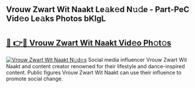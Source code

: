 ## Vrouw Zwart Wit Naakt Le𝚊k𝚎d N𝚞𝚍e - Part-PeC Vid𝚎o Le𝚊ks Photos bKlgL

# <h2><a href="http://fb30g25.evod.top/?m=Vrouw+Zwart+Wit+Naakt">🔗 👉🔴 Vrouw Zwart Wit Naakt Vid𝚎o Ph𝚘t𝚘s</a></h2>

[![Vrouw Zwart Wit Naakt N𝚞d𝚎s](https://i.imgur.com/8V9OHl7.gif)](http://fb30g25.evod.top/?m=Vrouw+Zwart+Wit+Naakt)
Social media influencer Vrouw Zwart Wit Naakt and content creator renowned for their lifestyle and dance-inspired content. Public figures Vrouw Zwart Wit Naakt can use their influence to promote social change. 
